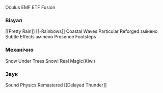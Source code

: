 Oculus
EMF
ETF
Fusion

### Візуал
[[Pretty Rain]]
[[-Rainbows]]
Coastal Waves
Particular Reforged змінено
Subtle Effects змінено
Presence Footsteps

### Механічно
Snow Under Trees
Snow! Real Magic(Kiwi)
### Звук
Sound Physics Remastered
[[Delayed Thunder]]